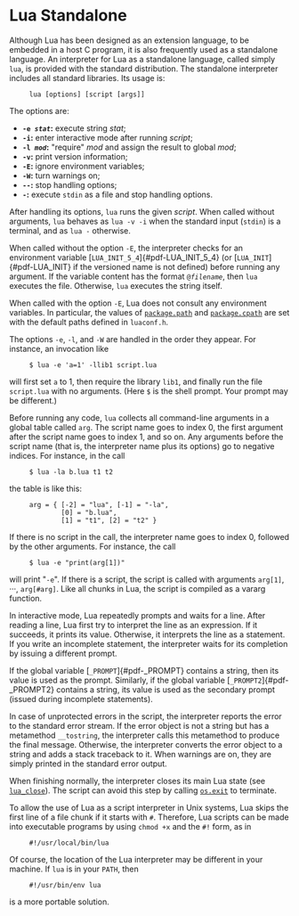 # Lua Standalone

Although Lua has been designed as an extension language, to be embedded
in a host C program, it is also frequently used as a standalone
language. An interpreter for Lua as a standalone language, called simply
`lua`, is provided with the standard distribution. The standalone
interpreter includes all standard libraries. Its usage is:

         lua [options] [script [args]]

The options are:

-   **`-e `*`stat`*:** execute string *stat*;
-   **`-i`:** enter interactive mode after running *script*;
-   **`-l `*`mod`*:** \"require\" *mod* and assign the result to global
    *mod*;
-   **`-v`:** print version information;
-   **`-E`:** ignore environment variables;
-   **`-W`:** turn warnings on;
-   **`--`:** stop handling options;
-   **`-`:** execute `stdin` as a file and stop handling options.

After handling its options, `lua` runs the given *script*. When called
without arguments, `lua` behaves as `lua -v -i` when the standard input
(`stdin`) is a terminal, and as `lua -` otherwise.

When called without the option `-E`, the interpreter checks for an
environment variable [`LUA_INIT_5_4`]{#pdf-LUA_INIT_5_4} (or
[`LUA_INIT`]{#pdf-LUA_INIT} if the versioned name is not defined) before
running any argument. If the variable content has the format
`@`*`filename`*, then `lua` executes the file. Otherwise, `lua` executes
the string itself.

When called with the option `-E`, Lua does not consult any environment
variables. In particular, the values of
[`package.path`]( /06_standard_lib/ch03#package-path) and
[`package.cpath`]( /06_standard_lib/ch03#package-cpath) are set with the default paths
defined in `luaconf.h`.

The options `-e`, `-l`, and `-W` are handled in the order they appear.
For instance, an invocation like

         $ lua -e 'a=1' -llib1 script.lua

will first set `a` to 1, then require the library `lib1`, and finally
run the file `script.lua` with no arguments. (Here `$` is the shell
prompt. Your prompt may be different.)

Before running any code, `lua` collects all command-line arguments in a
global table called `arg`. The script name goes to index 0, the first
argument after the script name goes to index 1, and so on. Any arguments
before the script name (that is, the interpreter name plus its options)
go to negative indices. For instance, in the call

         $ lua -la b.lua t1 t2

the table is like this:

         arg = { [-2] = "lua", [-1] = "-la",
                 [0] = "b.lua",
                 [1] = "t1", [2] = "t2" }

If there is no script in the call, the interpreter name goes to index 0,
followed by the other arguments. For instance, the call

         $ lua -e "print(arg[1])"

will print \"`-e`\". If there is a script, the script is called with
arguments `arg[1]`, ···, `arg[#arg]`. Like all chunks in Lua, the script
is compiled as a vararg function.

In interactive mode, Lua repeatedly prompts and waits for a line. After
reading a line, Lua first try to interpret the line as an expression. If
it succeeds, it prints its value. Otherwise, it interprets the line as a
statement. If you write an incomplete statement, the interpreter waits
for its completion by issuing a different prompt.

If the global variable [`_PROMPT`]{#pdf-_PROMPT} contains a string, then
its value is used as the prompt. Similarly, if the global variable
[`_PROMPT2`]{#pdf-_PROMPT2} contains a string, its value is used as the
secondary prompt (issued during incomplete statements).

In case of unprotected errors in the script, the interpreter reports the
error to the standard error stream. If the error object is not a string
but has a metamethod `__tostring`, the interpreter calls this metamethod
to produce the final message. Otherwise, the interpreter converts the
error object to a string and adds a stack traceback to it. When warnings
are on, they are simply printed in the standard error output.

When finishing normally, the interpreter closes its main Lua state (see
[`lua_close`]( /04_API/ch06#lua-close)). The script can avoid this step by calling
[`os.exit`]( /06_standard_lib/ch09#os-exit-code-close) to terminate.

To allow the use of Lua as a script interpreter in Unix systems, Lua
skips the first line of a file chunk if it starts with `#`. Therefore,
Lua scripts can be made into executable programs by using `chmod +x` and
the `#!` form, as in

         #!/usr/local/bin/lua

Of course, the location of the Lua interpreter may be different in your
machine. If `lua` is in your `PATH`, then

         #!/usr/bin/env lua

is a more portable solution.

